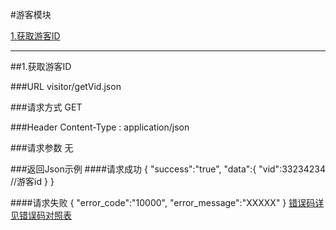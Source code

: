 #游客模块 

[1.获取游客ID](#1)

---
##<a id="1">1.获取游客ID</a>

###<a id="1.1">URL</a>
visitor/getVid.json

###<a id="1.2">请求方式</a>
GET

###<a id="1.3">Header</a>
Content-Type : application/json

###<a id="1.4">请求参数</a>
无

###<a id="1.5">返回Json示例</a>
####<a id="1.5.1">请求成功</a>
	{
		"success":"true",
		"data":{
		  "vid":33234234   //游客id
		}
	}

####<a id="1.5.2">请求失败</a>
	{
		"error_code":"10000",
		"error_message":"XXXXX"
	}
[错误码详见错误码对照表](错误码对照表.md)
